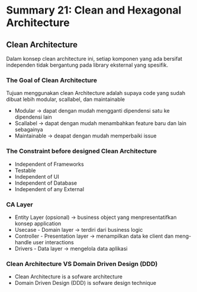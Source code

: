 # Summary 21: Clean and Hexagonal Architecture
## Clean Architecture
Dalam konsep clean architecture ini, setiap komponen yang ada bersifat
independen tidak bergantung pada library eksternal yang spesifik.

### The Goal of Clean Architecture
Tujuan menggunakan clean Architecture adalah supaya code yang sudah dibuat
lebih modular, scallabel, dan maintainable
- Modular -> dapat dengan mudah mengganti dipendensi satu ke dipendensi lain
- Scallabel -> dapat dengan mudah menambahkan feature baru dan lain sebagainya
- Maintainable -> deapat dengan mudah memperbaiki issue

### The Constraint before designed Clean Architecture
- Independent of Frameworks
- Testable
- Independent of UI
- Independent of Database
- Independent of any External

### CA Layer
- Entity Layer (opsional) -> business object yang menpresentatifkan konsep application 
- Usecase - Domain layer -> terdiri dari business logic
- Controller - Presentation layer -> menampilkan data ke client dan meng-handle user interactions
- Drivers - Data layer -> mengelola data aplikasi

### Clean Architecture VS Domain Driven Design (DDD)
- Clean Architecture is a sofware architecture
- Domain Driven Design (DDD) is sofware design technique